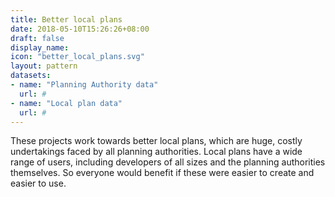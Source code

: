 ```yaml
---
title: Better local plans
date: 2018-05-10T15:26:26+08:00
draft: false
display_name:
icon: "better_local_plans.svg"
layout: pattern
datasets:
- name: "Planning Authority data"
  url: #
- name: "Local plan data"
  url: #
---
```


These projects work towards better local plans, which are huge, costly undertakings faced by all planning authorities. Local plans have a wide range of users, including developers of all sizes and the planning authorities themselves. So everyone would benefit if these were easier to create and easier to use.